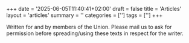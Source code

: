 +++
date = '2025-06-05T11:40:41+02:00'
draft = false
title = 'Articles'
layout = 'articles'
summary = ''
categories = ['']
tags = ['']
+++

Written for and by members of the Union. Please mail us to ask for permission before spreading/using these texts in respect for the writer. 

